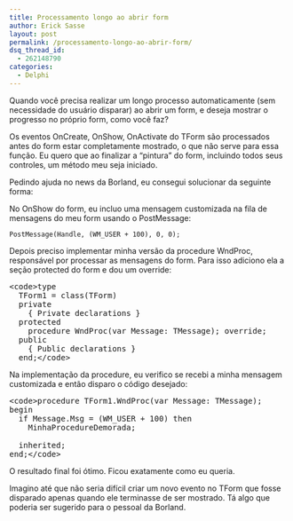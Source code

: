 ```yaml
---
title: Processamento longo ao abrir form
author: Erick Sasse
layout: post
permalink: /processamento-longo-ao-abrir-form/
dsq_thread_id:
  - 262148790
categories:
  - Delphi
---
```

Quando voc&ecirc; precisa realizar um longo processo automaticamente (sem necessidade do usu&aacute;rio disparar) ao abrir um form, e deseja mostrar o progresso no pr&oacute;prio form, como voc&ecirc; faz?

Os eventos OnCreate, OnShow, OnActivate do TForm s&atilde;o processados antes do form estar completamente mostrado, o que n&atilde;o serve para essa fun&ccedil;&atilde;o. Eu quero que ao finalizar a &#8220;pintura&#8221; do form, incluindo todos seus controles, um m&eacute;todo meu seja iniciado.

Pedindo ajuda no news da Borland, eu consegui solucionar da seguinte forma:

No OnShow do form, eu incluo uma mensagem customizada na fila de mensagens do meu form usando o PostMessage:

`PostMessage(Handle, (WM_USER + 100), 0, 0);`

Depois preciso implementar minha vers&atilde;o da procedure WndProc, respons&aacute;vel por processar as mensagens do form. Para isso adiciono ela a se&ccedil;&atilde;o protected do form e dou um override:

<pre class="wp-code-highlight prettyprint">&lt;code&gt;type
  TForm1 = class(TForm)
  private
    { Private declarations }
  protected
    procedure WndProc(var Message: TMessage); override;
  public
    { Public declarations }
  end;&lt;/code&gt;</pre>

Na implementa&ccedil;&atilde;o da procedure, eu verifico se recebi a minha mensagem customizada e ent&atilde;o disparo o c&oacute;digo desejado:

<pre class="wp-code-highlight prettyprint">&lt;code&gt;procedure TForm1.WndProc(var Message: TMessage);
begin
  if Message.Msg = (WM_USER + 100) then
    MinhaProcedureDemorada;

  inherited;
end;&lt;/code&gt;</pre>

O resultado final foi &oacute;timo. Ficou exatamente como eu queria. 

Imagino at&eacute; que n&atilde;o seria dif&iacute;cil criar um novo evento no TForm que fosse disparado apenas quando ele terminasse de ser mostrado. T&aacute; algo que poderia ser sugerido para o pessoal da Borland.
